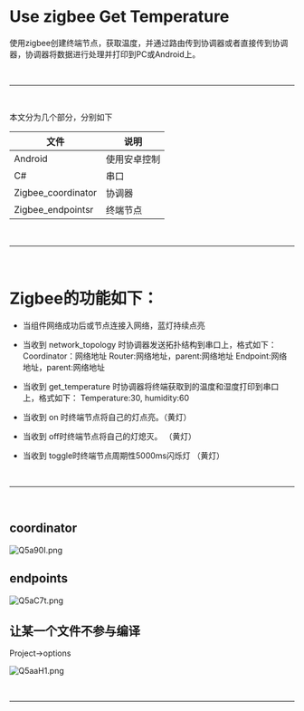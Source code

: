 # Use zigbee Get Temperature

使用zigbee创建终端节点，获取温度，并通过路由传到协调器或者直接传到协调器，协调器将数据进行处理并打印到PC或Android上。

<br>
<hr>
<br>

 本文分为几个部分，分别如下

|文件|说明|
|--|--|
|Android|使用安卓控制|
|C#|串口|
|Zigbee_coordinator|协调器|
|Zigbee_endpointsr|终端节点|

<br>
<hr>
<br>

# Zigbee的功能如下：
- 当组件网络成功后或节点连接入网络，蓝灯持续点亮
- 当收到 network_topology 时协调器发送拓扑结构到串口上，格式如下：
		Coordinator：网络地址
		Router:网络地址，parent:网络地址
		Endpoint:网络地址，parent:网络地址

- 当收到 get_temperature 时协调器将终端获取到的温度和湿度打印到串口上，格式如下：
		Temperature:30, humidity:60
- 当收到 on 时终端节点将自己的灯点亮。（黄灯）
- 当收到 off时终端节点将自己的灯熄灭。 （黄灯）
- 当收到 toggle时终端节点周期性5000ms闪烁灯 （黄灯）

<br>
<hr>
<br>


## coordinator

![Q5a90I.png](https://s2.ax1x.com/2019/12/16/Q5a90I.png)

## endpoints

![Q5aC7t.png](https://s2.ax1x.com/2019/12/16/Q5aC7t.png)

## 让某一个文件不参与编译

Project->options

![Q5aaH1.png](https://s2.ax1x.com/2019/12/16/Q5aaH1.png)

<br>
<hr>
